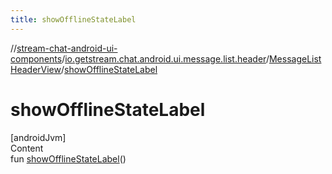 ```yaml
---
title: showOfflineStateLabel
---
```

//[stream-chat-android-ui-components](../../../index.md)/[io.getstream.chat.android.ui.message.list.header](../index.md)/[MessageListHeaderView](index.md)/[showOfflineStateLabel](showOfflineStateLabel.md)



# showOfflineStateLabel  
[androidJvm]  
Content  
fun [showOfflineStateLabel](showOfflineStateLabel.md)()  



